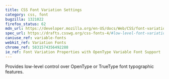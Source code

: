 ```yaml
---
title: CSS Font Variation Settings
category: css, font
bugzilla: 1321022
firefox_status: 62
mdn_url: https://developer.mozilla.org/en-US/docs/Web/CSS/font-variation-settings
spec_url: https://drafts.csswg.org/css-fonts-4/#low-level-font-variation-settings-control-the-font-variation-settings-property
caniuse_ref: variable-fonts
webkit_ref: Variation Fonts
chrome_ref: 5831574356492288
ie_ref: Font Variation Properties with OpenType Variable Font Support
---
```


Provides low-level control over OpenType or TrueType font typographic features.

